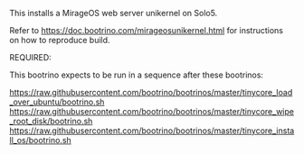 This installs a MirageOS web server unikernel on Solo5.

Refer to https://doc.bootrino.com/mirageosunikernel.html for instructions on how to reproduce build.

REQUIRED:

This bootrino expects to be run in a sequence after these bootrinos:

https://raw.githubusercontent.com/bootrino/bootrinos/master/tinycore_load_over_ubuntu/bootrino.sh
https://raw.githubusercontent.com/bootrino/bootrinos/master/tinycore_wipe_root_disk/bootrino.sh
https://raw.githubusercontent.com/bootrino/bootrinos/master/tinycore_install_os/bootrino.sh


